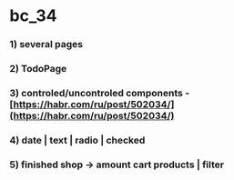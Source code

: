 # bc_34

### 1) several pages
### 2) TodoPage
### 3) controled/uncontroled components - [https://habr.com/ru/post/502034/](https://habr.com/ru/post/502034/)
### 4) date | text | radio | checked
### 5) finished shop -> amount cart products | filter